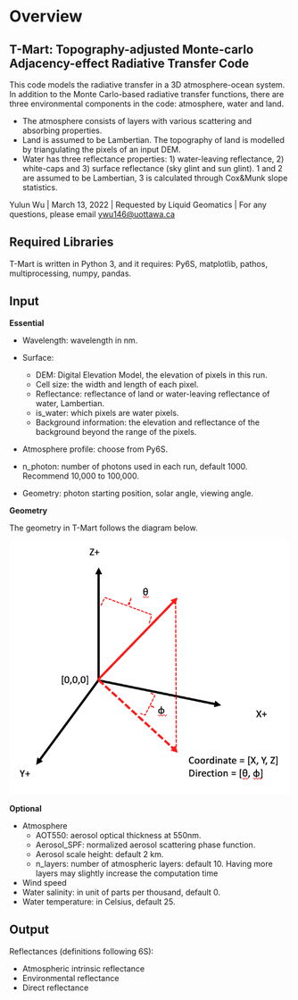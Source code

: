 # Overview

## T-Mart: Topography-adjusted Monte-carlo Adjacency-effect Radiative Transfer Code


This code models the radiative transfer in a 3D atmosphere-ocean system. In addition to the Monte Carlo-based radiative transfer functions, there are three environmental components in the code: atmosphere, water and land. 

- The atmosphere consists of layers with various scattering and absorbing properties.  
- Land is assumed to be Lambertian. The topography of land is modelled by triangulating the pixels of an input DEM. 
- Water has three reflectance properties: 1) water-leaving reflectance, 2) white-caps and 3) surface reflectance (sky glint and sun glint). 1 and 2 are assumed to be Lambertian, 3 is calculated through Cox&Munk slope statistics. 

Yulun Wu | March 13, 2022 | Requested by Liquid Geomatics | For any questions, please email ywu146@uottawa.ca

## Required Libraries

T-Mart is written in Python 3, and it requires: Py6S, matplotlib, pathos, multiprocessing, numpy, pandas.


## Input

**Essential**

- Wavelength: wavelength in nm.
- Surface: 
	- DEM: Digital Elevation Model, the elevation of pixels in this run.
	- Cell size: the width and length of each pixel. 
	- Reflectance: reflectance of land or water-leaving reflectance of water, Lambertian. 
	- is_water: which pixels are water pixels. 
	- Background information: the elevation and reflectance of the background beyond the range of the pixels.

- Atmosphere profile: choose from Py6S. 

- n_photon: number of photons used in each run, default 1000. Recommend 10,000 to 100,000.
- Geometry: photon starting position, solar angle, viewing angle. 

**Geometry**
 
 The geometry in T-Mart follows the diagram below.
 
 
![Geometry](files/geometry.png)


**Optional**

- Atmosphere 
 	- AOT550: aerosol optical thickness at 550nm.
	- Aerosol_SPF: normalized aerosol scattering phase function.
	- Aerosol scale height: default 2 km.
	- n_layers: number of atmospheric layers: default 10. Having more layers may slightly increase the computation time
- Wind speed
- Water salinity: in unit of parts per thousand, default 0.
- Water temperature: in Celsius, default 25.




## Output 

Reflectances (definitions following 6S):

- Atmospheric intrinsic reflectance
- Environmental reflectance 
- Direct reflectance









